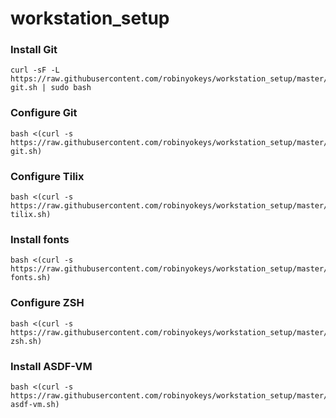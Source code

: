 # workstation_setup

### Install Git

```
curl -sF -L https://raw.githubusercontent.com/robinyokeys/workstation_setup/master/install-git.sh | sudo bash
```

### Configure Git

```
bash <(curl -s https://raw.githubusercontent.com/robinyokeys/workstation_setup/master/userspace/configure-git.sh)
```

### Configure Tilix

```
bash <(curl -s https://raw.githubusercontent.com/robinyokeys/workstation_setup/master/userspace/configure-tilix.sh)
```

### Install fonts

```
bash <(curl -s https://raw.githubusercontent.com/robinyokeys/workstation_setup/master/userspace/install-fonts.sh)
```

### Configure ZSH

```
bash <(curl -s https://raw.githubusercontent.com/robinyokeys/workstation_setup/master/userspace/configure-zsh.sh)
```

### Install ASDF-VM

```
bash <(curl -s https://raw.githubusercontent.com/robinyokeys/workstation_setup/master/userspace/install-asdf-vm.sh)
```
